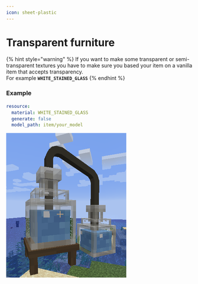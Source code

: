 ```yaml
---
icon: sheet-plastic
---
```


# Transparent furniture

{% hint style="warning" %}
If you want to make some transparent or semi-transparent textures you have to make sure you based your item on a vanilla item that accepts transparency.\
For example **`WHITE_STAINED_GLASS`**
{% endhint %}

### Example

```yaml
resource:
  material: WHITE_STAINED_GLASS
  generate: false
  model_path: item/your_model
```

![Potion bottles with semi-transparency](<../../../.gitbook/assets/image (11) (1) (1).png>)
